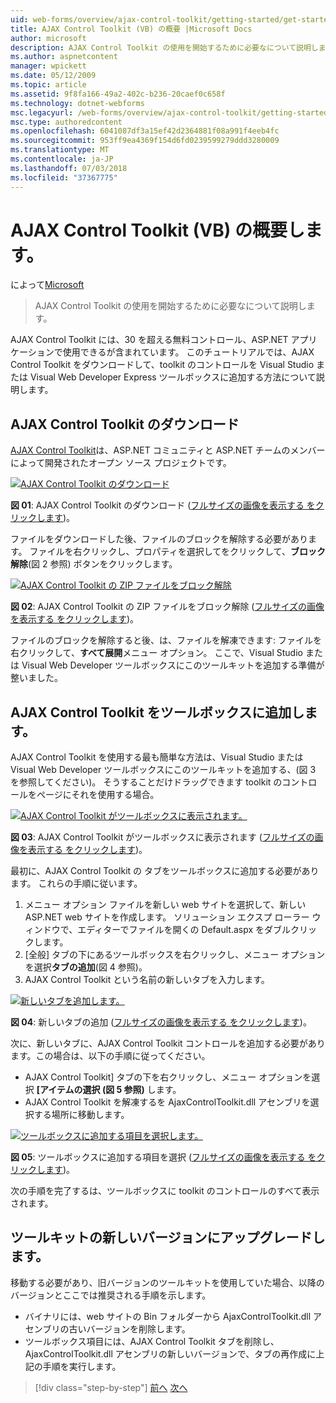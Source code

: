 ```yaml
---
uid: web-forms/overview/ajax-control-toolkit/getting-started/get-started-with-the-ajax-control-toolkit-vb
title: AJAX Control Toolkit (VB) の概要 |Microsoft Docs
author: microsoft
description: AJAX Control Toolkit の使用を開始するために必要なについて説明します。
ms.author: aspnetcontent
manager: wpickett
ms.date: 05/12/2009
ms.topic: article
ms.assetid: 9f8fa166-49a2-402c-b236-20caef0c658f
ms.technology: dotnet-webforms
msc.legacyurl: /web-forms/overview/ajax-control-toolkit/getting-started/get-started-with-the-ajax-control-toolkit-vb
msc.type: authoredcontent
ms.openlocfilehash: 6041087df3a15ef42d2364881f08a991f4eeb4fc
ms.sourcegitcommit: 953ff9ea4369f154d6fd0239599279ddd3280009
ms.translationtype: MT
ms.contentlocale: ja-JP
ms.lasthandoff: 07/03/2018
ms.locfileid: "37367775"
---
```

<a name="get-started-with-the-ajax-control-toolkit-vb"></a>AJAX Control Toolkit (VB) の概要します。
====================
によって[Microsoft](https://github.com/microsoft)

> AJAX Control Toolkit の使用を開始するために必要なについて説明します。


AJAX Control Toolkit には、30 を超える無料コントロール、ASP.NET アプリケーションで使用できるが含まれています。 このチュートリアルでは、AJAX Control Toolkit をダウンロードして、toolkit のコントロールを Visual Studio または Visual Web Developer Express ツールボックスに追加する方法について説明します。

## <a name="downloading-the-ajax-control-toolkit"></a>AJAX Control Toolkit のダウンロード

[AJAX Control Toolkit](http://devexpress.com/act)は、ASP.NET コミュニティと ASP.NET チームのメンバーによって開発されたオープン ソース プロジェクトです。


[![AJAX Control Toolkit のダウンロード](get-started-with-the-ajax-control-toolkit-vb/_static/image1.jpg)](get-started-with-the-ajax-control-toolkit-vb/_static/image1.png)

**図 01**: AJAX Control Toolkit のダウンロード ([フルサイズの画像を表示する をクリックします](get-started-with-the-ajax-control-toolkit-vb/_static/image2.png))。


ファイルをダウンロードした後、ファイルのブロックを解除する必要があります。 ファイルを右クリックし、プロパティを選択してをクリックして、**ブロック解除**(図 2 参照) ボタンをクリックします。


[![AJAX Control Toolkit の ZIP ファイルをブロック解除](get-started-with-the-ajax-control-toolkit-vb/_static/image2.jpg)](get-started-with-the-ajax-control-toolkit-vb/_static/image3.png)

**図 02**: AJAX Control Toolkit の ZIP ファイルをブロック解除 ([フルサイズの画像を表示する をクリックします](get-started-with-the-ajax-control-toolkit-vb/_static/image4.png))。


ファイルのブロックを解除すると後、は、ファイルを解凍できます: ファイルを右クリックして、**すべて展開**メニュー オプション。 ここで、Visual Studio または Visual Web Developer ツールボックスにこのツールキットを追加する準備が整いました。

## <a name="adding-the-ajax-control-toolkit-to-the-toolbox"></a>AJAX Control Toolkit をツールボックスに追加します。

AJAX Control Toolkit を使用する最も簡単な方法は、Visual Studio または Visual Web Developer ツールボックスにこのツールキットを追加する、(図 3 を参照してください)。 そうすることだけドラッグできます toolkit のコントロールをページにそれを使用する場合。


[![AJAX Control Toolkit がツールボックスに表示されます。](get-started-with-the-ajax-control-toolkit-vb/_static/image3.jpg)](get-started-with-the-ajax-control-toolkit-vb/_static/image5.png)

**図 03**: AJAX Control Toolkit がツールボックスに表示されます ([フルサイズの画像を表示する をクリックします](get-started-with-the-ajax-control-toolkit-vb/_static/image6.png))。


最初に、AJAX Control Toolkit の タブをツールボックスに追加する必要があります。 これらの手順に従います。

1. メニュー オプション ファイルを新しい web サイトを選択して、新しい ASP.NET web サイトを作成します。 ソリューション エクスプ ローラー ウィンドウで、エディターでファイルを開くの Default.aspx をダブルクリックします。
2. [全般] タブの下にあるツールボックスを右クリックし、メニュー オプションを選択**タブの追加**(図 4 参照)。
3. AJAX Control Toolkit という名前の新しいタブを入力します。


[![新しいタブを追加します。](get-started-with-the-ajax-control-toolkit-vb/_static/image4.jpg)](get-started-with-the-ajax-control-toolkit-vb/_static/image7.png)

**図 04**: 新しいタブの追加 ([フルサイズの画像を表示する をクリックします](get-started-with-the-ajax-control-toolkit-vb/_static/image8.png))。


次に、新しいタブに、AJAX Control Toolkit コントロールを追加する必要があります。この場合は、以下の手順に従ってください。

- AJAX Control Toolkit] タブの下を右クリックし、メニュー オプションを選択 **[アイテムの選択 (図 5 参照)** します。
- AJAX Control Toolkit を解凍するを AjaxControlToolkit.dll アセンブリを選択する場所に移動します。


[![ツールボックスに追加する項目を選択します。](get-started-with-the-ajax-control-toolkit-vb/_static/image5.jpg)](get-started-with-the-ajax-control-toolkit-vb/_static/image9.png)

**図 05**: ツールボックスに追加する項目を選択 ([フルサイズの画像を表示する をクリックします](get-started-with-the-ajax-control-toolkit-vb/_static/image10.png))。


次の手順を完了するは、ツールボックスに toolkit のコントロールのすべて表示されます。

## <a name="upgrading-to-a-new-version-of-the-toolkit"></a>ツールキットの新しいバージョンにアップグレードします。

移動する必要があり、旧バージョンのツールキットを使用していた場合、以降のバージョンとここでは推奨される手順を示します。

- バイナリには、web サイトの Bin フォルダーから AjaxControlToolkit.dll アセンブリの古いバージョンを削除します。
- ツールボックス項目には、AJAX Control Toolkit タブを削除し、AjaxControlToolkit.dll アセンブリの新しいバージョンで、タブの再作成に上記の手順を実行します。

> [!div class="step-by-step"]
> [前へ](creating-a-custom-ajax-control-toolkit-control-extender-cs.md)
> [次へ](using-ajax-control-toolkit-controls-and-control-extenders-vb.md)
